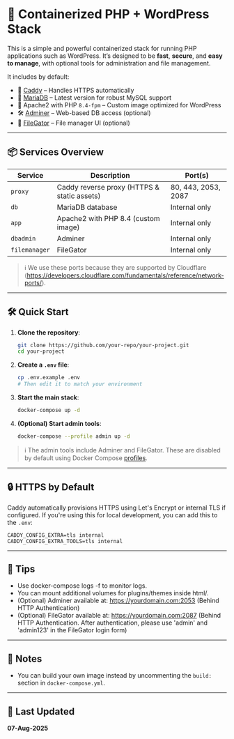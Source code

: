 # 🐳 Containerized PHP + WordPress Stack

This is a simple and powerful containerized stack for running PHP applications such as WordPress. It’s designed to be **fast**, **secure**, and **easy to manage**, with optional tools for administration and file management.

It includes by default:

-   🔐 [Caddy](https://caddyserver.com/) – Handles HTTPS automatically
-   🐬 [MariaDB](https://mariadb.org/) – Latest version for robust MySQL support
-   🐘 Apache2 with PHP `8.4-fpm` – Custom image optimized for WordPress
-   🛠️ [Adminer](https://www.adminer.org/en/) – Web-based DB access (optional)
-   📂 [FileGator](https://github.com/filegator/filegator) – File manager UI (optional)

---

## 📦 Services Overview

| Service       | Description                                 | Port(s)             |
| ------------- | ------------------------------------------- | ------------------- |
| `proxy`       | Caddy reverse proxy (HTTPS & static assets) | 80, 443, 2053, 2087 |
| `db`          | MariaDB database                            | Internal only       |
| `app`         | Apache2 with PHP 8.4 (custom image)         | Internal only       |
| `dbadmin`     | Adminer                                     | Internal only       |
| `filemanager` | FileGator                                   | Internal only       |

> ℹ️ We use these ports because they are supported by Cloudflare (https://developers.cloudflare.com/fundamentals/reference/network-ports/).

---

## 🛠️ Quick Start

1. **Clone the repository**:

    ```bash
    git clone https://github.com/your-repo/your-project.git
    cd your-project
    ```

2. **Create a `.env` file**:

    ```bash
    cp .env.example .env
    # Then edit it to match your environment
    ```

3. **Start the main stack**:

    ```bash
    docker-compose up -d
    ```

4. **(Optional) Start admin tools**:
    ```bash
    docker-compose --profile admin up -d
    ```

> ℹ️ The admin tools include Adminer and FileGator. These are disabled by default using Docker Compose [profiles](https://docs.docker.com/compose/profiles/).

---

## 🔒 HTTPS by Default

Caddy automatically provisions HTTPS using Let's Encrypt or internal TLS if configured. If you're using this for local development, you can add this to the `.env`:

```env
CADDY_CONFIG_EXTRA=tls internal
CADDY_CONFIG_EXTRA_TOOLS=tls internal
```

---

## 🧩 Tips

-   Use docker-compose logs -f to monitor logs.
-   You can mount additional volumes for plugins/themes inside html/.
-   (Optional) Adminer available at: https://yourdomain.com:2053 (Behind HTTP Authentication)
-   (Optional) FileGator available at: https://yourdomain.com:2087 (Behind HTTP Authentication. After authentication, please use 'admin' and 'admin123' in the FileGator login form)

---

## 📝 Notes

-   You can build your own image instead by uncommenting the `build:` section in `docker-compose.yml`.

---

## 📅 Last Updated

**07-Aug-2025**
